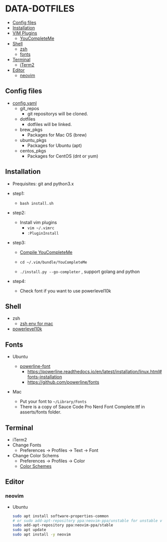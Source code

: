 # DATA-DOTFILES
- [Config files](#config-files)
- [Installation](#installation)
- [VIM Plugins](#vim-plugins)
  - [YouCompleteMe](#youcompleteme)
- [Shell](#shell)
  - [zsh](#zsh)
  - [fonts](#fonts)
- [Terminal](#terminal)
  - [iTerm2](#iterm2)
- [Editor](#editor)
  - [neovim](#neovim)

## Config files
 * [config.yaml](./config.yaml)
   * git_repos
     * git repositorys will be cloned.
   * dotfiles
     * dotfiles will be linked.
   * brew_pkgs
     * Packages for Mac OS (brew)
   * ubuntu_pkgs
     * Packages for Ubuntu (apt)
   * centos_pkgs
     * Packages for CentOS (dnt or yum)


## Installation
 * Prequisites: git and python3.x
 * step1:
   * `bash install.sh`
 * step2:
   * Install vim plugins
      * `vim ~/.vimrc`
      *  `:PluginInstall`
 * step3:
   * [Compile YouCompleteMe](https://github.com/ycm-core/YouCompleteMe#installation)

   * `cd ~/.vim/bundle/YouCompleteMe`
   * `./install.py --go-completer` , support golang and python

 * step4:
   * Check font if you want to use powerlevel10k


## Shell
  * zsh
    * [zsh env for mac](https://medium.com/statementdog-engineering/prettify-your-zsh-command-line-prompt-3ca2acc967f)
  * [powerlevel10k](https://github.com/romkatv/powerlevel10k)

## Fonts
  * Ubuntu
    * [powerline-font](https://github.com/powerlevel10k/powerlevel10k/wiki/Install-Instructions#step-2-install-a-powerline-font)
      * https://powerline.readthedocs.io/en/latest/installation/linux.html#fonts-installation
      * https://github.com/powerline/fonts

  * Mac
     * Put your font to `~/Library/Fonts`
     * There is a copy of Sauce Code Pro Nerd Font Complete.ttf in asserts/fonts folder.

## Terminal
  * iTerm2
   * Change Fonts
     * Preferences -> Profiles -> Text -> Font
   * Change Color Schems
     * Preferences -> Profiles -> Color
     * [Color Schemes](https://github.com/mbadolato/iTerm2-Color-Schemes)

## Editor
### neovim
  * Ubuntu
      ```bash
      sudo apt install software-properties-common
      # or sudo add-apt-repository ppa:neovim-ppa/unstable for unstable version
      sudo add-apt-repository ppa:neovim-ppa/stable
      sudo apt update
      sudo apt install -y neovim
      ```